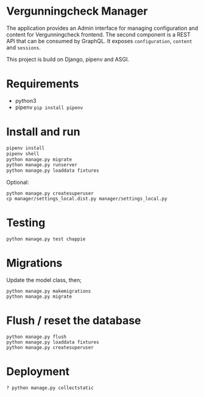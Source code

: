 # Vergunningcheck Manager

The application provides an Admin interface for managing configuration and content for Vergunningcheck frontend.
The second component is a REST API that can be consumed by GraphQL. It exposes `configuration`, `content` and `sessions`.

This project is build on Django, pipenv and ASGI.

# Requirements

- python3
- pipenv `pip install pipenv`

# Install and run

```sh
pipenv install
pipenv shell
python manage.py migrate
python manage.py runserver
python manage.py loaddata fixtures
```

Optional:

```
python manage.py createsuperuser
cp manager/settings_local.dist.py manager/settings_local.py
```

# Testing

```
python manage.py test chappie
```

# Migrations

Update the model class, then;

```
python manage.py makemigrations
python manage.py migrate
```

# Flush / reset the database

```
python manage.py flush
python manage.py loaddata fixtures
python manage.py createsuperuser
```

# Deployment

```
? python manage.py collectstatic
```
